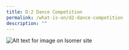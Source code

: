 ```yaml
---
title: D:2 Dance Competition
permalink: /what-is-on/d2-dance-competition
description: ""
---
```

<a id="pagetop"></a>

![Alt text for image on Isomer site](/images/d2-dance-2022.jpg)
